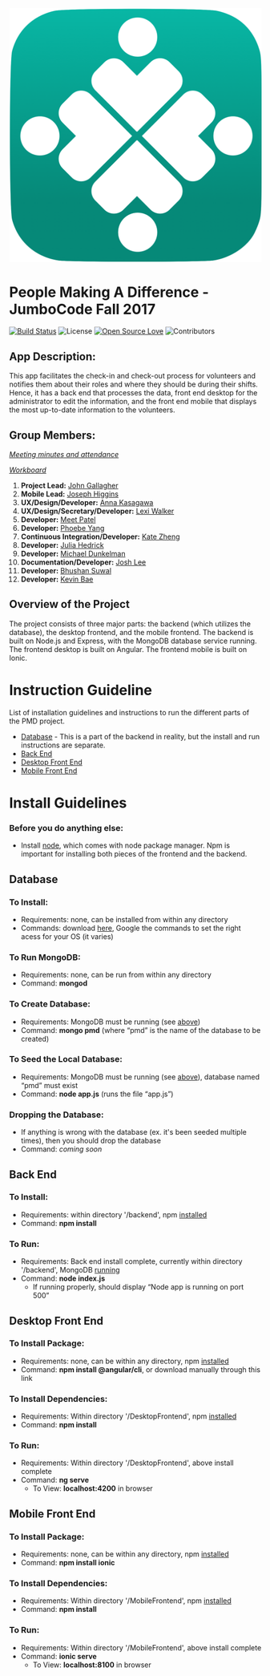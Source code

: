 ![Front-End Checklist Logo](https://github.com/JumboCode/PeopleMakingADifference/blob/wireframes/app_logo.png)


# People Making A Difference - JumboCode Fall 2017
[![Build Status](https://travis-ci.org/jumbocodefall2017/PeopleMakingADifference.svg?branch=mobile_refresh)](https://travis-ci.org/jumbocodefall2017/PeopleMakingADifference)
![License](https://img.shields.io/github/license/jumbocodefall2017/PeopleMakingADifference.svg)
[![Open Source Love](https://badges.frapsoft.com/os/v2/open-source.svg?v=102)](https://github.com/ellerbrock/open-source-badge/)
![Contributors](https://img.shields.io/github/contributors/jumbocodefall2017/PeopleMakingADifference.svg)
## App Description:

This app facilitates the check-in and check-out process for volunteers and notifies them about their roles and where they should be during their shifts. Hence, it has a back end that processes the data, front end desktop for the administrator to edit the information, and the front end mobile that displays the most up-to-date information to the volunteers.

## Group Members:
*[Meeting minutes and attendance](https://docs.google.com/document/d/1N00NRzfpxZeS0YZdeWgylskesGnfoaIyY7nKHNsEuiQ/edit?ts=59dc25a2)*

*[Workboard](https://trello.com/b/IyjLEkna/jumbocode-2017-pmd)*

1. **Project Lead:** [John Gallagher](http://www.johnjamesgallagher.com/)
2. **Mobile Lead:** [Joseph Higgins](https://adma.re/)
3. **UX/Design/Developer:** [Anna Kasagawa](http://kasagawa.github.io)
4. **UX/Design/Secretary/Developer:** [Lexi Walker](https://github.com/lexi-walker)
5. **Developer:** [Meet Patel](https://github.com/Meetia)
6. **Developer:** [Phoebe Yang](https://yyang08.github.io)
7. **Continuous Integration/Developer:** [Kate Zheng](https://github.com/katepx2015)
8. **Developer:** [Julia Hedrick](https://github.com/juliahedrick) 
9. **Developer:** [Michael Dunkelman](https://github.com/mdunkelman)
10. **Documentation/Developer:** [Josh Lee](http://joshleetufts.com/)
11. **Developer:** [Bhushan Suwal](https://github.com/bsuwal)
12. **Developer:** [Kevin Bae](https://github.com/kevinbae15)

## Overview of the Project

The project consists of three major parts: the backend (which utilizes the database), the desktop frontend, and the mobile frontend.
The backend is built on Node.js and Express, with the MongoDB database service running.
The frontend desktop is built on Angular.
The frontend mobile is built on Ionic.

# Instruction Guideline

List of installation guidelines and instructions to run the different parts of the PMD project.

* [Database](#database) - This is a part of the backend in reality, but the install and run instructions are separate.
* [Back End](#back-end)
* [Desktop Front End](#desktop-front-end)
* [Mobile Front End](#mobile-front-end)

# Install Guidelines

### Before you do anything else:
* Install [node](https://nodejs.org/en/download/), which comes with node package manager. Npm is important for installing both pieces of the frontend and the backend.

## Database
  ### To Install:
  * Requirements: none, can be installed from within any directory
  * Commands: download [here](https://www.mongodb.com/download-center?jmp=homepage#community), Google the commands to set the right acess for your OS (it varies)
  
 ### To Run MongoDB:
 * Requirements: none, can be run from within any directory
 * Command: **mongod**
  
 ### To Create Database:  
 * Requirements: MongoDB must be running (see [above](#to-run-mongodb))
 * Command: **mongo pmd** (where “pmd” is the name of the database to be created)
  
 ### To Seed the Local Database:
 * Requirements: MongoDB must be running (see [above](#to-run-mongodb)), database named “pmd” must exist
 * Command: **node app.js** (runs the file “app.js”)
  
 ### Dropping the Database:
 * If anything is wrong with the database (ex. it's been seeded multiple times), then you should drop the database
 * Command: *coming soon*
  
 ## Back End

 ### To Install:
 * Requirements: within directory '/backend', npm [installed](#before-you-do-anything-else)
 * Command: **npm install**
  
 ### To Run:
 * Requirements: Back end install complete, currently within directory '/backend', MongoDB [running](#to-run-mongodb)
 * Command: **node index.js**
   * If running properly, should display “Node app is running on port 500”

## Desktop Front End
 ### To Install Package:
 * Requirements: none, can be within any directory, npm [installed](#before-you-do-anything-else)
 * Command: **npm install @angular/cli**, or download manually through this link
 ### To Install Dependencies:
 * Requirements: Within directory '/DesktopFrontend', npm [installed](#before-you-do-anything-else)
 * Command: **npm install**
 ### To Run:
 * Requirements: Within directory '/DesktopFrontend', above install complete
 * Command: **ng serve**
   * To View: **localhost:4200** in browser

## Mobile Front End

 ### To Install Package:
 * Requirements: none, can be within any directory, npm [installed](#before-you-do-anything-else)
 * Command: **npm install ionic**
 ### To Install Dependencies:
 * Requirements: Within directory '/MobileFrontend', npm [installed](#before-you-do-anything-else)
 * Command: **npm install**
 ### To Run:
 * Requirements: Within directory '/MobileFrontend', above install complete
 * Command: **ionic serve**
   * To View: **localhost:8100** in browser
